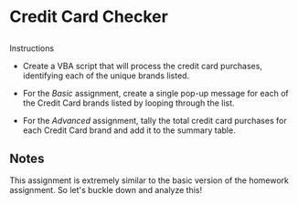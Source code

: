 # Credit Card Checker

## 

Instructions

* Create a VBA script that will process the credit card purchases, identifying each of the unique brands listed.



* For the _Basic_ assignment, create a single pop-up message for each of the Credit Card brands listed by looping through the list.



* For the _Advanced_ assignment, tally the total credit card purchases for each Credit Card brand and add it to the summary table.



## Notes

 This assignment is extremely similar to the basic version of the homework assignment. So let's buckle down and analyze this!
